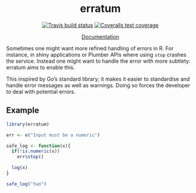 <div align="center">

# erratum

<!-- badges: start -->
[![Travis build status](https://travis-ci.com/devOpifex/erratum.svg?branch=master)](https://travis-ci.com/devOpifex/erratum)
[![Coveralls test coverage](https://coveralls.io/repos/github/devOpifex/erratum/badge.svg)](https://coveralls.io/github/devOpifex/erratum)
<!-- badges: end -->

[Documentation](https://erratum.opifex.org)

</div>

Sometimes one might want more refined handling of errors in R. For
instance, in shiny applications or Plumber APIs where using `stop`
crashes the service. Instead one might want to handle the error with
more subtlety: erratum aims to enable this.

This inspired by Go’s standard library; it makes it easier to
standardise and handle error messages as well as warnings. Doing so
forces the developer to deal with potential errors.

## Example

```r
library(erratum)

err <- e("Input must be a numeric")

safe_log <- function(x){
  if(!is.numeric(x))
    err$stop()

  log(x)
}

safe_log("two")
```
